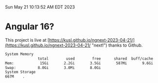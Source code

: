 Sun May 21 10:13:52 AM EDT 2023

# Angular 16?


This project is live at [https://kusl.github.io/ngnext-2023-04-21/](https://kusl.github.io/ngnext-2023-04-21/ "next!") thanks to Github.

```bash
System Memory
               total        used        free      shared  buff/cache   available
Mem:            15Gi       2.2Gi       3.5Gi       587Mi       9.6Gi        12Gi
Swap:          8.0Gi       3.0Mi       8.0Gi
System Storage
667M	.
```
```bash
